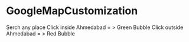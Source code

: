 GoogleMapCustomization
======================

Serch any place
Click inside Ahmedabad = > Green Bubble
Click outside Ahmedabad = > Red Bubble
